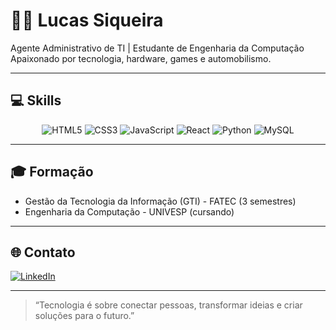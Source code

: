 # 👨‍💻 Lucas Siqueira

Agente Administrativo de TI | Estudante de Engenharia da Computação  
Apaixonado por tecnologia, hardware, games e automobilismo.

---

## 💻 Skills

<p align="center">
  <img src="https://img.shields.io/badge/HTML5-E34F26?style=for-the-badge&logo=html5&logoColor=white" alt="HTML5"/>
  <img src="https://img.shields.io/badge/CSS3-1572B6?style=for-the-badge&logo=css3&logoColor=white" alt="CSS3"/>
  <img src="https://img.shields.io/badge/JavaScript-F7DF1E?style=for-the-badge&logo=javascript&logoColor=black" alt="JavaScript"/>
  <img src="https://img.shields.io/badge/React-20232A?style=for-the-badge&logo=react&logoColor=61DAFB" alt="React"/>
  <img src="https://img.shields.io/badge/Python-3776AB?style=for-the-badge&logo=python&logoColor=white" alt="Python"/>
  <img src="https://img.shields.io/badge/MySQL-005C84?style=for-the-badge&logo=mysql&logoColor=white" alt="MySQL"/>
</p>


---

## 🎓 Formação

- Gestão da Tecnologia da Informação (GTI) - FATEC (3 semestres)
- Engenharia da Computação - UNIVESP (cursando)


---

## 🌐 Contato

[![LinkedIn](https://img.shields.io/badge/LinkedIn-Lucas%20Siqueira-blue?logo=linkedin&style=for-the-badge)](https://www.linkedin.com/in/lucas-siqueira-4600aa370)

---

> “Tecnologia é sobre conectar pessoas, transformar ideias e criar soluções para o futuro.”

